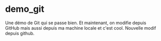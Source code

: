 demo_git
========

Une démo de Git qui se passe bien.
Et maintenant, on modifie depuis GitHub
mais aussi depuis ma machine locale et c'est cool.
Nouvelle modif depuis github.
